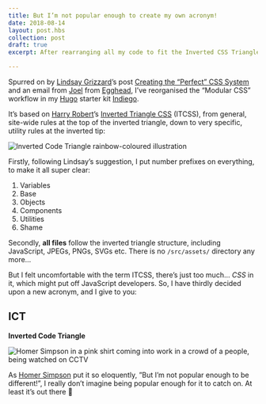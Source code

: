 ```yaml
---
title: But I’m not popular enough to create my own acronym!
date: 2018-08-14
layout: post.hbs
collection: post
draft: true
excerpt: After rearranging all my code to fit the Inverted CSS Triangle, I decided it was time for a new acronym, ICT

---
```


Spurred on by [Lindsay Grizzard](https://twitter.com/lindsaygrizzard)’s post [Creating the “Perfect” CSS System](https://medium.com/gusto-design/creating-the-perfect-css-system-fa38f5bcdd9e) and an email from  [Joel](https://twitter.com/jhooks) from [Egghead](https://twitter.com/eggheadio), I’ve reorganised the “Modular CSS” workflow in my [Hugo](https://gohugo.io/) starter kit [Indiego](https://github.com/growdigital/indiego/tree/master/themes/starter/src).

It’s based on [Harry Robert](https://twitter.com/csswizardry)’s [Inverted Triangle CSS](https://www.xfive.co/blog/itcss-scalable-maintainable-css-architecture/) (ITCSS), from general, site-wide rules at the top of the inverted triangle, down to very specific, utility rules at the inverted tip:

![Inverted Code Triangle rainbow-coloured illustration](https://www.indiego.org.uk/assets/img/inverted-code-triangle.png)

Firstly, following Lindsay’s suggestion, I put number prefixes on everything, to make it all super clear:

1. Variables
2. Base
3. Objects
4. Components
5. Utilities
6. Shame

Secondly, **all files** follow the inverted triangle structure, including JavaScript, JPEGs, PNGs, SVGs etc. There is no `/src/assets/` directory any more…

But I felt uncomfortable with the term ITCSS, there’s just too much… _CSS_ in it, which might put off JavaScript developers. So, I have thirdly decided upon a new acronym, and I give to you:

## ICT

**Inverted Code Triangle**

![Homer Simpson in a pink shirt coming into work in a crowd of a people, being watched on CCTV](https://farm2.staticflickr.com/1833/43983236272_03f0d37469_o_d.jpg)

As [Homer Simpson](https://en.wikipedia.org/wiki/Homer_Simpson) put it so eloquently, ”But I’m not popular enough to be different!”, I really don’t imagine being popular enough for it to catch on. At least it’s out there 🙂

